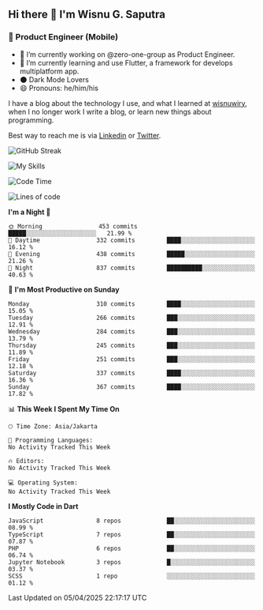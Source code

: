 ## Hi there 👋 I'm Wisnu G. Saputra

### :mobile_phone_off: Product Engineer (Mobile)

- 🔭 I’m currently working on @zero-one-group as Product Engineer.
- 🌱 I’m currently learning and use Flutter, a framework for develops multiplatform app.
- 🌑 Dark Mode Lovers
- 😄 Pronouns: he/him/his

I have a blog about the technology I use, and what I learned at [wisnuwiry](https://wisnuwiry.space/), when I no longer work I write a blog, or learn new things about programming.

Best way to reach me is via [Linkedin](https://www.linkedin.com/in/wisnu-saputra/) or [Twitter](https://twitter.com/wisnuwiry).

![GitHub Streak](https://streak-stats.demolab.com?user=wisnuwiry&theme=dark&hide_border=true)

![My Skills](https://skillicons.dev/icons?i=dart,flutter,kotlin,swift,go,js,css,neovim,git,linux&perline=5)

<!--START_SECTION:waka-->
![Code Time](http://img.shields.io/badge/Code%20Time-1%2C796%20hrs%2043%20mins-blue)

![Lines of code](https://img.shields.io/badge/From%20Hello%20World%20I%27ve%20Written-4.0%20million%20lines%20of%20code-blue)

**I'm a Night 🦉** 

```text
🌞 Morning                453 commits         █████░░░░░░░░░░░░░░░░░░░░   21.99 % 
🌆 Daytime                332 commits         ████░░░░░░░░░░░░░░░░░░░░░   16.12 % 
🌃 Evening                438 commits         █████░░░░░░░░░░░░░░░░░░░░   21.26 % 
🌙 Night                  837 commits         ██████████░░░░░░░░░░░░░░░   40.63 % 
```
📅 **I'm Most Productive on Sunday** 

```text
Monday                   310 commits         ████░░░░░░░░░░░░░░░░░░░░░   15.05 % 
Tuesday                  266 commits         ███░░░░░░░░░░░░░░░░░░░░░░   12.91 % 
Wednesday                284 commits         ███░░░░░░░░░░░░░░░░░░░░░░   13.79 % 
Thursday                 245 commits         ███░░░░░░░░░░░░░░░░░░░░░░   11.89 % 
Friday                   251 commits         ███░░░░░░░░░░░░░░░░░░░░░░   12.18 % 
Saturday                 337 commits         ████░░░░░░░░░░░░░░░░░░░░░   16.36 % 
Sunday                   367 commits         ████░░░░░░░░░░░░░░░░░░░░░   17.82 % 
```


📊 **This Week I Spent My Time On** 

```text
🕑︎ Time Zone: Asia/Jakarta

💬 Programming Languages: 
No Activity Tracked This Week

🔥 Editors: 
No Activity Tracked This Week

💻 Operating System: 
No Activity Tracked This Week
```

**I Mostly Code in Dart** 

```text
JavaScript               8 repos             ██░░░░░░░░░░░░░░░░░░░░░░░   08.99 % 
TypeScript               7 repos             ██░░░░░░░░░░░░░░░░░░░░░░░   07.87 % 
PHP                      6 repos             ██░░░░░░░░░░░░░░░░░░░░░░░   06.74 % 
Jupyter Notebook         3 repos             █░░░░░░░░░░░░░░░░░░░░░░░░   03.37 % 
SCSS                     1 repo              ░░░░░░░░░░░░░░░░░░░░░░░░░   01.12 % 
```




 Last Updated on 05/04/2025 22:17:17 UTC
<!--END_SECTION:waka-->
